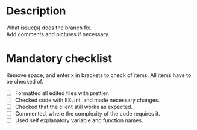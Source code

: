 # Description

What issue(s) does the branch fix.  
Add comments and pictures if necessary.

# Mandatory checklist

Remove space, and enter x in brackets to check of items. All items have to be checked of.

- [ ] Formatted all edited files with prettier.
- [ ] Checked code with ESLint, and made necessary changes.
- [ ] Checked that the client still works as expected.
- [ ] Commented, where the complexity of the code requires it.
- [ ] Used self explanatory variable and function names.
